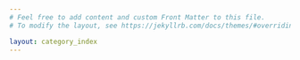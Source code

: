 ```yaml
---
# Feel free to add content and custom Front Matter to this file.
# To modify the layout, see https://jekyllrb.com/docs/themes/#overriding-theme-defaults

layout: category_index
---
```


